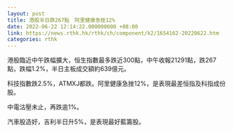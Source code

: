 ```yaml
---
layout: post
title: 港股半日跌267點　阿里健康急挫12%
date: 2022-06-22 12:14:22.000000000 +08:00
link: https://news.rthk.hk/rthk/ch/component/k2/1654162-20220622.htm
categories: rthk
---
```


港股臨近中午跌幅擴大，恒生指數最多跌近300點，中午收報21291點，跌267點，跌幅1.2%，半日主板成交額約639億元。

科技指數跌2.5%，ATMXJ都跌。阿里健康急挫12%，是表現最差恒指及科指成份股。

中電沽壓未止，再跌逾1%。

汽車股造好，吉利半日升5%，是表現最好藍籌股。
